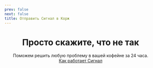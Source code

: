 ```yaml
---
prev: false
next: false
title: Отправить Сигнал в Корж
---
```

<div align="center">

# Просто скажите, что не так
Поможем решить любую проблему в вашей кофейне за 24 часа. <br>
[Как работает Сигнал](/signals)

</div>
<SignalFormKorzh1 />
